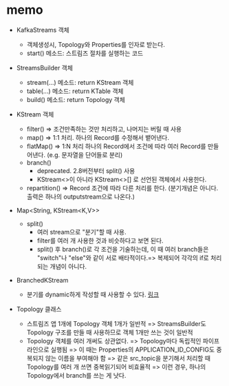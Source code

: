 # memo

- KafkaStreams 객체
  - 객체생성시, Topology와 Properties를 인자로 받는다.
  - start() 메소드: 스트림즈 절차를 실행하는 코드

- StreamsBuilder 객체
  - stream(...) 메소드: return KStream 객체
  - table(...) 메소드: return KTable 객체
  - build() 메소드: return Topology 객체
- KStream 객체
  - filter() => 조건만족하는 것만 처리하고, 나머지는 버릴 때 사용
  - map() => 1:1 처리. 하나의 Record를 수정해서 뱉어낸다.
  - flatMap() => 1:N 처리 하나의 Record에서 조건에 따라 여러 Record를 만들어낸다. (e.g. 문자열을 단어들로 분리)
  - branch()
    - deprecated.  2.8버전부터 split() 사용
    - KStream<>이 아니라 KStream<>[] 로 선언된 객체에서 사용한다.
  - repartition() => Record 조건에 따라 다른 처리를 한다. (분기개념은 아니다. 출력은 하나의 outputstream으로 나온다.)

- Map<String, KStream<K,V>>
  - split()
    - 여러 stream으로 "분기"할 때 사용.
    - filter를 여러 개 사용한 것과 비슷하다고 보면 된다.
    - split() 후 branch()로 각 조건을 기술하는데, 이 때 여러 branch들은 "switch"나 "else"와 같이 서로 배타적이다.=> 복제되어 각각의 if로 처리되는 개념이 아니다.
- BranchedKStream
  - 분기를 dynamic하게 작성할 때 사용할 수 있다. [링크](https://kafka.apache.org/35/javadoc/org/apache/kafka/streams/kstream/BranchedKStream.html#branch(org.apache.kafka.streams.kstream.Predicate))

- Topology 클래스
  - 스트림즈 앱 1개에 Topology 객체 1개가 일반적
    => StreamsBuilder도 Topology 구조를 만들 때 사용하므로 객체 1개만 쓰는 것이 일반적
  - Topology 객체를 여러 개써도 상관없다.
    => Topology마다 독립적인 파이프라인으로 실행됨
      => 이 때는 Properties의 APPLICATION_ID_CONFIG도 중복되지 않는 이름을 부여해야 함
    => 같은 src_topic을 분기해서 처리할 때 Topology를 여러 개 쓰면 중복읽기되어 비효율적
      => 이런 경우, 하나의 Topology에서 branch를 쓰는 게 낫다.
